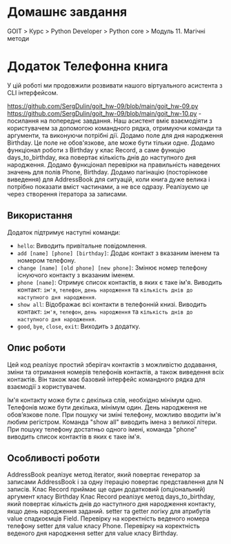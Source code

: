 # Домашнє завдання

GOIT > Курс > Python Developer > Python core > Модуль 11. Магічні методи

# Додаток Телефонна книга

У цій роботі ми продовжили розвивати нашого віртуального асистента з CLI інтерфейсом.

https://github.com/SergDulin/goit_hw-09/blob/main/goit_hw-09.py 
https://github.com/SergDulin/goit_hw-09/blob/main/goit_hw-10.py - посилання на попереднє завдання.
Наш асистент вміє взаємодіяти з користувачем за допомогою командного рядка, отримуючи команди та аргументи, та виконуючи потрібні дії. Додамо поле для дня народження Birthday. Це поле не обов'язкове, але може бути тільки одне.
Додамо функціонал роботи з Birthday у клас Record, а саме функцію days_to_birthday, яка повертає кількість днів до наступного дня народження.
Додамо функціонал перевірки на правильність наведених значень для полів Phone, Birthday.
Додамо пагінацію (посторінкове виведення) для AddressBook для ситуацій, коли книга дуже велика і потрібно показати вміст частинами, а не все одразу. Реалізуємо це через створення ітератора за записами.

## Використання

Додаток підтримує наступні команди:
- `hello`: Виводить привітальне повідомлення.
- `add [name] [phone] [birthday]`: Додає контакт з вказаним іменем та номером телефону.
- `change [name] [old phone] [new phone]`: Змінює номер телефону існуючого контакту з вказаним іменем.
- `phone [name]`: Отримує список контактів, в яких є таке ім'я. Виводить контакт: `ім'я`, `телефон`, `день народження` та `кількість днів до наступного дня народження`.
- `show all`: Відображає всі контакти в телефонній книзі. Виводить контакт: `ім'я`, `телефон`, `день народження` та `кількість днів до наступного дня народження`. 
- `good`, `bye`, `close`, `exit`: Виходить з додатку.

## Опис роботи

Цей код реалізує простий зберігач контактів з можливістю додавання, зміни та отримання номерів телефонів контактів, а також виведення всіх контактів. Він також має базовий інтерфейс командного рядка для взаємодії з користувачем.

Ім'я контакту може бути с декілька слів, необхідно мінімум одно.
Телефонів може бути декілька, мінімум один.
День народження не обов’язкове поле.
При пошуку чи зміні телефону, можливо вводити ім'я любим регістром. Команда "show all" виводить імена з великої літери.
При пошуку телефону достатньо одного імені, команда "phone" виводить список контактів в яких є таке ім'я.

## Особливості роботи

AddressBook реалізує метод iterator, який повертає генератор за записами AddressBook і за одну ітерацію повертає представлення для N записів.
Клас Record приймає ще один додатковий (опціональний) аргумент класу Birthday
Клас Record реалізує метод days_to_birthday, який повертає кількість днів до наступного дня народження контакту, якщо день народження заданий.
setter та getter логіку для атрибутів value спадкоємців Field.
Перевірку на коректність веденого номера телефону setter для value класу Phone.
Перевірку на коректність веденого дня народження setter для value класу Birthday.
